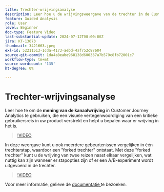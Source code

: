 ```yaml
---
title: Trechter-wrijvingsanalyse
description: Leer hoe u de wrijvingsweergave van de trechter in de Customer Journey Analytics kunt gebruiken. Deze weergave biedt een visuele weergave van een kritieke gebruikersreis in uw product en helpt u te bepalen waar wrijving voorkomt.
feature: Guided Analysis
role: User
level: Beginner
doc-type: Feature Video
last-substantial-update: 2024-07-12T00:00:00Z
jira: KT-13673
thumbnail: 3421663.jpeg
exl-id: 52211513-1cda-4173-aebd-4af752c87604
source-git-commit: 1da4a8eabe968138d600337a7b570c8fb72001c7
workflow-type: tm+mt
source-wordcount: '135'
ht-degree: 0%

---
```


# Trechter-wrijvingsanalyse

Leer hoe te om de **mening van de kanaalwrijving** in Customer Journey Analytics te gebruiken, die een visuele vertegenwoordiging van een kritieke gebruikersreis in uw product verstrekt en helpt u bepalen waar er wrijving in het is.

>[!VIDEO](https://video.tv.adobe.com/v/3421663/?learn=on)

In deze weergave kunt u ook meerdere gebeurtenissen vergelijken in één trechterstap, waardoor een &quot;forked trechter&quot; ontstaat. Met deze &quot;forked trechter&quot; kunt u de wrijving van twee reizen naast elkaar vergelijken, wat nuttig kan zijn wanneer er stapopties zijn of er een A/B-experiment wordt uitgevoerd in de trechter.

>[!VIDEO](https://video.tv.adobe.com/v/3431113/?learn=on)

Voor meer informatie, gelieve de [ documentatie ](https://experienceleague.adobe.com/en/docs/analytics-platform/using/guided-analysis/funnel/friction) te bezoeken.
